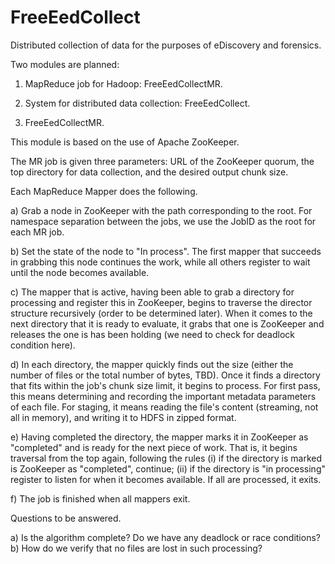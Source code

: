 FreeEedCollect
==============

Distributed collection of data for the purposes of eDiscovery and forensics.

Two modules are planned: 

1. MapReduce job for Hadoop: FreeEedCollectMR.
2. System for distributed data collection: FreeEedCollect.

1. FreeEedCollectMR.

This module is based on the use of Apache ZooKeeper.

The MR job is given three parameters: URL of the ZooKeeper quorum, the top directory for data collection, and the 
desired output chunk size.

Each MapReduce Mapper does the following.

a) Grab a node in ZooKeeper with the path corresponding to the root. For namespace separation between the jobs, 
we use the JobID as the root for each MR job.

b) Set the state of the node to "In process". The first mapper that succeeds in grabbing this node continues the work,
while all others register to wait until the node becomes available.

c) The mapper that is active, having been able to grab a directory for processing and register this in ZooKeeper,
begins to traverse the director structure recursively (order to be determined later). When it comes to the next
directory that it is ready to evaluate, it grabs that one is ZooKeeper and releases the one is has been holding 
(we need to check for deadlock condition here). 

d) In each directory, the mapper quickly finds out the size (either the number of files or the total number of bytes, TBD).
Once it finds a directory that fits within the job's chunk size limit, it begins to process. For first pass, this means
determining and recording the important metadata parameters of each file. For staging, it means reading the file's
content (streaming, not all in memory), and writing it to HDFS in zipped format.

e) Having completed the directory, the mapper marks it in ZooKeeper as "completed" and is ready for the next piece of
work. That is, it begins traversal from the top again, following the rules (i) if the directory is marked is
ZooKeeper as "completed", continue; (ii) if the directory is "in processing" register to listen for when it becomes
available. If all are processed, it exits.

f) The job is finished when all mappers exit. 

Questions to be answered.

a) Is the algorithm complete? Do we have any deadlock or race conditions?
b) How do we verify that no files are lost in such processing?
